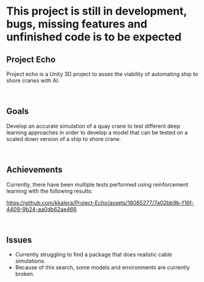 # This project is still in development, bugs, missing features and unfinished code is to be expected

## Project Echo

Project echo is a Unity 3D project to asses the viability of automating ship to shore cranes with AI.

&nbsp;

## Goals

Develop an accurate simulation of a quay crane to test different deep learning approaches in order to develop a model that can be tested on a scaled down version of a ship to shore crane.

&nbsp;

## Achievements

Currently, there have been multiple tests performed using reinforcement learning with the following results:

https://github.com/kkalera/Project-Echo/assets/18085277/7a02bb9b-f16f-4409-9b24-aa0db62ae466


&nbsp;

## Issues

- Currently struggling to find a package that does realistic cable simulations.
- Because of this search, some models and environments are currently broken.
